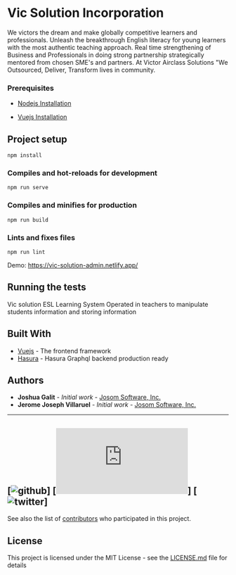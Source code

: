 # Vic Solution Incorporation

We victors the dream and make globally competitive learners and professionals. Unleash the breakthrough English literacy for young learners with the most authentic teaching approach. Real time strengthening of Business and Professionals in doing strong partnership strategically mentored from chosen SME's and partners. At Victor Airclass Solutions "We Outsourced, Deliver, Transform lives in community.

### Prerequisites

- [Nodejs Installation](https://nodejs.org/en/)

- [Vuejs Installation](https://vuejs.org/v2/guide/installation.html)

## Project setup
```
npm install
```

### Compiles and hot-reloads for development
```
npm run serve
```

### Compiles and minifies for production
```
npm run build
```

### Lints and fixes files
```
npm run lint
```

Demo: https://vic-solution-admin.netlify.app/

## Running the tests

Vic solution ESL Learning System Operated in teachers to manipulate students information and storing information


## Built With

* [Vuejs](https://vuejs.org/) - The frontend framework
* [Hasura](http://hasura.io/) - Hasura Graphql backend production ready


## Authors

* **Joshua Galit** - *Initial work* - [Josom Software, Inc.](https://github.com/acatzk)
* **Jerome Joseph Villaruel** - *Initial work* - [Josom Software, Inc.](https://github.com/veoscript)

---
[![github](https://github.com/acatzk)]
[![facebook](https://www.facebook.com/profile.php?id=100016207784852)]
[![twitter](https://twitter.com/angryboy_19)]
---

See also the list of [contributors](https://github.com/acatzk/esl-learning-admin/graphs/contributors) who participated in this project.

## License

This project is licensed under the MIT License - see the [LICENSE.md](LICENSE.md) file for details